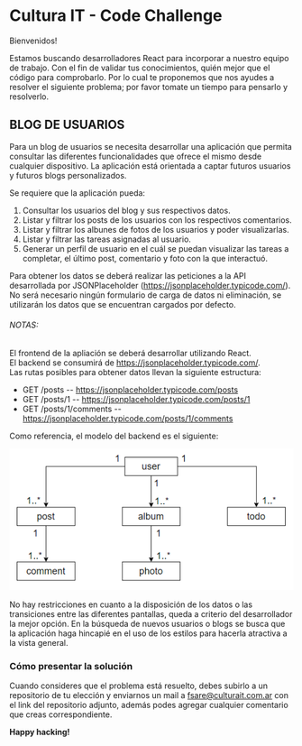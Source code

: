 # Cultura IT - Code Challenge

Bienvenidos!

Estamos buscando desarrolladores React para incorporar a nuestro equipo de trabajo. 
Con el fin de validar tus conocimientos, quién mejor que el código para comprobarlo. Por lo cual te proponemos que nos ayudes a resolver el siguiente problema; por favor tomate un tiempo para pensarlo y resolverlo.

## BLOG DE USUARIOS

Para un blog de usuarios se necesita desarrollar una aplicación que permita consultar las diferentes funcionalidades que ofrece el mismo desde cualquier dispositivo. La aplicación está orientada a captar futuros usuarios y futuros blogs personalizados.

Se requiere que la aplicación pueda: 
1. Consultar los usuarios del blog y sus respectivos datos.
2. Listar y filtrar los posts de los usuarios con los respectivos comentarios.
3. Listar y filtrar los albunes de fotos de los usuarios y poder visualizarlas.
4. Listar y filtrar las tareas asignadas al usuario.
5. Generar un perfil de usuario en el cuál se puedan visualizar las tareas a completar, el último post, comentario y foto con la que interactuó.

Para obtener los datos se deberá realizar las peticiones a la API desarrollada por JSONPlaceholder (https://jsonplaceholder.typicode.com/). No será necesario ningún formulario de carga de datos ni eliminación, se utilizarán los datos que se encuentran cargados por defecto.

###### NOTAS:
El frontend de la apliación se deberá desarrollar utilizando React.  
El backend se consumirá de https://jsonplaceholder.typicode.com/.  
Las rutas posibles para obtener datos llevan la siguiente estructura:
- GET	/posts -- https://jsonplaceholder.typicode.com/posts
- GET	/posts/1 -- https://jsonplaceholder.typicode.com/posts/1
- GET	/posts/1/comments -- https://jsonplaceholder.typicode.com/posts/1/comments  

Como referencia, el modelo del backend es el siguiente:

![plot](./modelo.png)

No hay restricciones en cuanto a la disposición de los datos o las transiciones entre las diferentes pantallas, queda a criterio del desarrollador la mejor opción.
En la búsqueda de nuevos usuarios o blogs se busca que la aplicación haga hincapié en el uso de los estilos para hacerla atractiva a la vista general.

### Cómo presentar la solución
Cuando consideres que el problema está resuelto, debes subirlo a un repositorio de tu elección y enviarnos un mail a fsare@culturait.com.ar con el link del repositorio adjunto, además podes agregar cualquier comentario que creas correspondiente.


**Happy hacking!**
